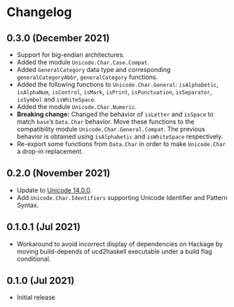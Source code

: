 # Changelog

## 0.3.0 (December 2021)

- Support for big-endian architectures.
- Added the module `Unicode.Char.Case.Compat`.
- Added `GeneralCategory` data type and corresponding `generalCategoryAbbr`,
  `generalCategory` functions.
- Added the following functions to `Unicode.Char.General`:
  `isAlphabetic`, `isAlphaNum`,
  `isControl`, `isMark`, `isPrint`, `isPunctuation`, `isSeparator`,
  `isSymbol` and `isWhiteSpace`.
- Added the module `Unicode.Char.Numeric`.
- **Breaking change:** Changed the behavior of `isLetter` and `isSpace` to match
  `base`’s `Data.Char` behavior. Move these functions to the compatibility module
  `Unicode.Char.General.Compat`. The previous behavior is obtained using
  `isAlphabetic` and `isWhiteSpace` respectively.
- Re-export some functions from `Data.Char` in order to make `Unicode.Char`
  a drop-in replacement.

## 0.2.0 (November 2021)

* Update to [Unicode 14.0.0](https://www.unicode.org/versions/Unicode14.0.0/).
* Add `Unicode.Char.Identifiers` supporting Unicode Identifier and Pattern
  Syntax.

## 0.1.0.1 (Jul 2021)

* Workaround to avoid incorrect display of dependencies on Hackage by moving
  build-depends of ucd2haskell executable under a build flag conditional.

## 0.1.0 (Jul 2021)

* Initial release
